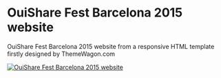 # OuiShare Fest Barcelona 2015 website
OuiShare Fest Barcelona 2015 website from a responsive HTML template firstly designed by ThemeWagon.com


[![OuiShare Fest Barcelona 2015 website](http://bcn.ouisharefest.com/test/conference/documentation/ouishare_fest_barcelona_2015_website.jpg)](http://bcn.ouisharefest.com/)

